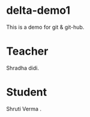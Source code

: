 # delta-demo1
This is a demo for git &amp; git-hub.

# Teacher
Shradha didi.

# Student
Shruti Verma .
